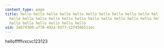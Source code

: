 ```yaml
---
content_type: page
title: hello hello hello hello hello hello hello hello hello hello hello hello hello
  hello hello hello hello hello hello hello hello hello hello hello hello hello hello
  hello hello hello hello hello hello
uid: 2eb74360-a778-492a-9377-12f4586511ec
---
```

hellofffffvxcvc123123